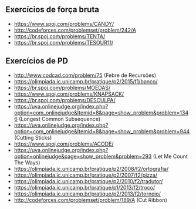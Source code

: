 ## Exercícios de força bruta

- https://www.spoj.com/problems/CANDY/
- http://codeforces.com/problemset/problem/242/A
- https://br.spoj.com/problems/TENTA/
- https://br.spoj.com/problems/TESOUR11/

## Exercícios de PD

- http://www.codcad.com/problem/75 (Febre de Recursões)
- https://olimpiada.ic.unicamp.br/pratique/p2/2015/f1/banco/
- https://br.spoj.com/problems/MOEDAS/
- https://www.spoj.com/problems/KNAPSACK/
- https://br.spoj.com/problems/DESCULPA/
- https://uva.onlinejudge.org/index.php?option=com_onlinejudge&Itemid=8&page=show_problem&problem=1346 (Longest Common Subsequence)
- https://uva.onlinejudge.org/index.php?option=com_onlinejudge&Itemid=8&page=show_problem&problem=944 (Cutting Sticks)
- https://www.spoj.com/problems/ACODE/
- https://uva.onlinejudge.org/index.php?option=onlinejudge&page=show_problem&problem=293 (Let Me Count The Ways)
- https://olimpiada.ic.unicamp.br/pratique/p2/2008/f2/ortografia/
- https://olimpiada.ic.unicamp.br/pratique/p2/2007/f2/pizza/
- https://olimpiada.ic.unicamp.br/pratique/p2/2010/f2/tradutor/
- https://olimpiada.ic.unicamp.br/pratique/p1/2013/f2/troco/
- https://olimpiada.ic.unicamp.br/pratique/p2/2013/f2/torneio/
- http://codeforces.com/problemset/problem/189/A (Cut Ribbon)
